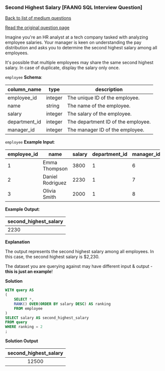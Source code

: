 ### Second Highest Salary [FAANG SQL Interview Question]

[Back to list of medium questions](../README.md)

<a href="https://datalemur.com/questions/sql-second-highest-salary">Read the original question page</a>

Imagine you're an HR analyst at a tech company tasked with analyzing employee salaries. Your manager is keen on understanding the pay distribution and asks you to determine the second highest salary among all employees.

It's possible that multiple employees may share the same second highest salary. In case of duplicate, display the salary only once.



`employee` **Schema**:

| **column_name** | **type** | **description**                    |
|-----------------|----------|------------------------------------|
| employee_id     | integer  | The unique ID of the employee.     |
| name            | string   | The name of the employee.          |
| salary          | integer  | The salary of the employee.        |
| department_id   | integer  | The department ID of the employee. |
| manager_id      | integer  | The manager ID of the employee.    |

`employee` **Example Input**:

| **employee_id** | **name**         | **salary** | **department_id** | **manager_id** |
|-----------------|------------------|------------|-------------------|----------------|
| 1               | Emma Thompson    | 3800       | 1                 | 6              |
| 2               | Daniel Rodriguez | 2230       | 1                 | 7              |
| 3               | Olivia Smith     | 2000       | 1                 | 8              |

**Example Output**:

| **second_highest_salary** |
|---------------------------|
| 2230                      |

**Explanation**

The output represents the second highest salary among all employees. In this case, the second highest salary is $2,230.

The dataset you are querying against may have different input & output - **this is just an example**!


**Solution**

```sql
WITH query AS
(
    SELECT *,
    RANK() OVER(ORDER BY salary DESC) AS ranking 
    FROM employee
)
SELECT salary AS second_highest_salary
FROM query
WHERE ranking = 2
;
```


**Solution Output**

| **second_highest_salary** |
|:-------------------------:|
| 12500                     |
